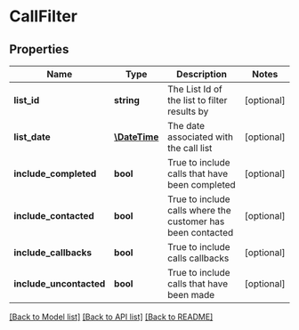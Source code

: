 # CallFilter

## Properties
Name | Type | Description | Notes
------------ | ------------- | ------------- | -------------
**list_id** | **string** | The List Id of the list to filter results by | [optional] 
**list_date** | [**\DateTime**](\DateTime.md) | The date associated with the call list | [optional] 
**include_completed** | **bool** | True to include calls that have been completed | [optional] 
**include_contacted** | **bool** | True to include calls where the customer has been contacted | [optional] 
**include_callbacks** | **bool** | True to include calls callbacks | [optional] 
**include_uncontacted** | **bool** | True to include calls that have been made | [optional] 

[[Back to Model list]](../README.md#documentation-for-models) [[Back to API list]](../README.md#documentation-for-api-endpoints) [[Back to README]](../README.md)


